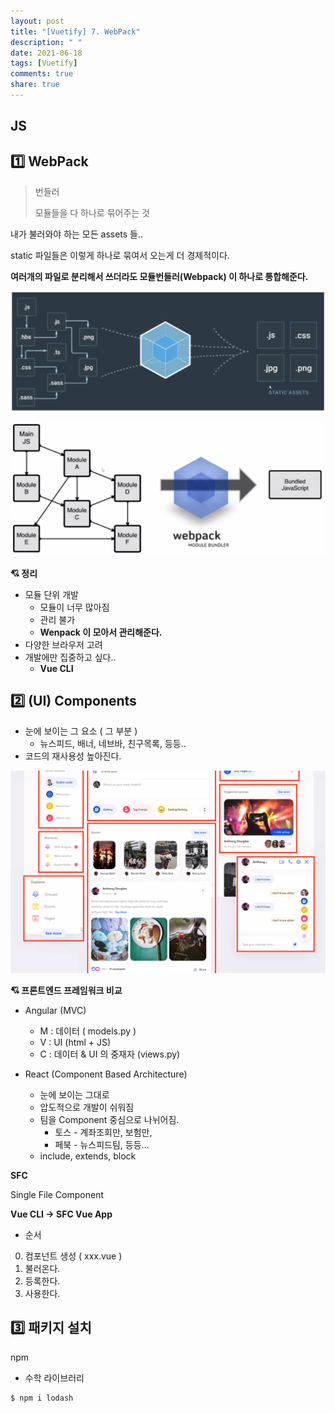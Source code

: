 ```yaml
---
layout: post
title: "[Vuetify] 7. WebPack"
description: " "
date: 2021-06-18
tags: [Vuetify]
comments: true
share: true
---
```


## JS



## :one: WebPack

> 번들러
>
> 모듈들을 다 하나로 묶어주는 것

내가 불러와야 하는 모든 assets 들..

static 파일들은 이렇게 하나로 묶여서 오는게 더 경제적이다.

**여러개의 파일로 분리해서 쓰더라도 모듈번들러(Webpack) 이 하나로 통합해준다.**



![image-20200527123338884](images/image-20200527123338884.png)



![image-20200527123349363](images/image-20200527123349363.png)



**:cupid: 정리**

- 모듈 단위 개발
  - 모듈이 너무 많아짐
  - 관리 불가
  - **Wenpack 이 모아서 관리해준다.**
- 다양한 브라우저 고려
- 개발에만 집중하고 싶다..
  - **Vue CLI**







## **:two: (UI) Components**

- 눈에 보이는 그 요소 ( 그 부분 )
  - 뉴스피드, 배너, 네브바, 친구목록, 등등..
- 코드의 재사용성 높아진다.

![image-20200527125326558](images/image-20200527125326558.png)







**:cupid: 프론트엔드 프레임워크 비교**

- Angular (MVC)

  - M : 데이터 ( models.py )
  - V : UI (html + JS)
  - C : 데이터 & UI 의 중재자 (views.py)

  

- React (Component Based Architecture)

  - 눈에 보이는 그대로
  - 압도적으로 개발이 쉬워짐
  - 팀을 Component 중심으로 나뉘어짐.
    - 토스 - 계좌조회만, 보험만, 
    - 페북 - 뉴스피드팀, 등등...
  - include, extends, block





**SFC**

Single File Component





**Vue CLI -> SFC Vue App**

- 순서

0. 컴포넌트 생성 ( xxx.vue )
1. 불러온다.
2. 등록한다.
3. 사용한다.





## :three: 패키지 설치

npm





- 수학 라이브러리

```shell
$ npm i lodash
```

